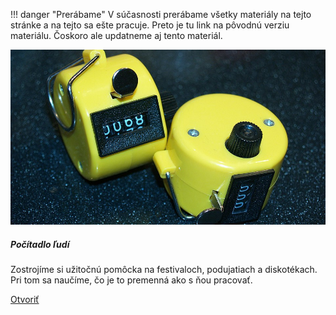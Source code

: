!!! danger "Prerábame"
    V súčasnosti prerábame všetky materiály na tejto stránke a na tejto sa ešte pracuje.
    Preto je tu link na pôvodnú verziu materiálu. Čoskoro ale updatneme aj tento materiál.

<div class="card mb-4 box-shadow h-100">
<img class="card-img-top" src="/static/img/materialy/pocitadlo_ludi.jpg" alt="Card image cap">
<div class="card-body">
  <h5 class="card-title">Počítadlo ľudí</h5>
  <p class="card-text">Zostrojíme si užitočnú pomôcka na festivaloch, podujatiach a diskotékach. Pri tom sa naučíme, čo je to premenná ako s ňou pracovať.</p>
  <div class="text-center">
    <a href="/static/downloads/metodiky/microbit-makecode-pocitadlo-ludi.pdf" class="btn btn-info">Otvoriť</a>
  </div>
</div>
</div>